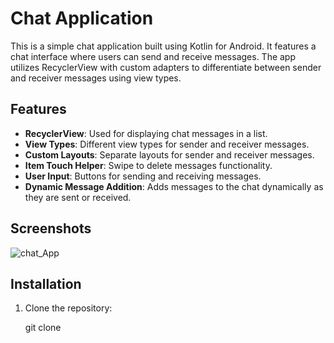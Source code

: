 # Chat Application

This is a simple chat application built using Kotlin for Android. It features a chat interface where users can send and receive messages. The app utilizes RecyclerView with custom adapters to differentiate between sender and receiver messages using view types.

## Features

- **RecyclerView**: Used for displaying chat messages in a list.
- **View Types**: Different view types for sender and receiver messages.
- **Custom Layouts**: Separate layouts for sender and receiver messages.
- **Item Touch Helper**: Swipe to delete messages functionality.
- **User Input**: Buttons for sending and receiving messages.
- **Dynamic Message Addition**: Adds messages to the chat dynamically as they are sent or received.

## Screenshots
![chat_App](https://github.com/Nitya-gattu/ChatApp/assets/96315735/50f2b78c-fb7f-439b-97fc-9376b9fcbeb0)



## Installation

1. Clone the repository:
   
   git clone 
